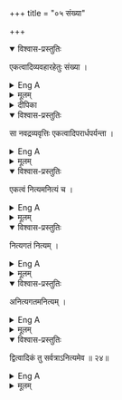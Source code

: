 +++
title = "०५ संख्या"

+++

<details open><summary>विश्वास-प्रस्तुतिः</summary>

एकत्वादिव्यवहारहेतुः संख्या ।
</details>

<details><summary>Eng A</summary>

Number is that which is the cause of expressions like 1, 2, etc
</details>

<details><summary>मूलम्</summary>

एकत्वादिव्यवहारहेतुः संख्या ।
</details>

<details><summary>दीपिका</summary>

सङ्ख्यां लक्षयति **एकेति**।
</details>


<details open><summary>विश्वास-प्रस्तुतिः</summary>

सा नवद्रव्यवृत्तिः एकत्वादिपरार्धपर्यन्ता ।
</details>

<details><summary>Eng A</summary>

It resides in all the 9 substances; and beginning with unity and its extends to the utmost limit of numeration
</details>

<details><summary>मूलम्</summary>

सा नवद्रव्यवृत्तिः एकत्वादिपरार्धपर्यन्ता ।
</details>


<details open><summary>विश्वास-प्रस्तुतिः</summary>

एकत्वं नित्यमनित्यं च ।
</details>

<details><summary>Eng A</summary>

Unity is both eternal and uneternal.
</details>

<details><summary>मूलम्</summary>

एकत्वं नित्यमनित्यं च ।
</details>


<details open><summary>विश्वास-प्रस्तुतिः</summary>

नित्यगतं नित्यम् ।
</details>

<details><summary>Eng A</summary>

It is eternal in an eternal thing
</details>

<details><summary>मूलम्</summary>

नित्यगतं नित्यम् ।
</details>


<details open><summary>विश्वास-प्रस्तुतिः</summary>

अनित्यगतमनित्यम् ।
</details>

<details><summary>Eng A</summary>

It is un-eternal in an un-eternal thing.
</details>

<details><summary>मूलम्</summary>

अनित्यगतमनित्यम् ।
</details>


<details open><summary>विश्वास-प्रस्तुतिः</summary>

द्वित्वादिकं तु सर्वत्राऽनित्यमेव ॥ २४॥
</details>

<details><summary>Eng A</summary>

Duality and the like is everywhere un-eternal.
</details>

<details><summary>मूलम्</summary>

द्वित्वादिकं तु सर्वत्राऽनित्यमेव ॥ २४॥
</details>
